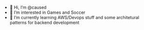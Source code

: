 - 👋 Hi, I’m @caused
- 👀 I’m interested in Games and Soccer
- 🌱 I’m currently learning AWS/Devops stuff and some architetural patterns for backend development

<!---
caused/caused is a ✨ special ✨ repository because its `README.md` (this file) appears on your GitHub profile.
You can click the Preview link to take a look at your changes.
--->
